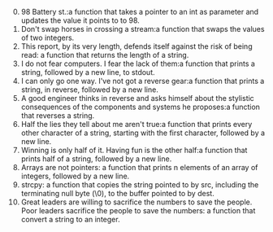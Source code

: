 0. 98 Battery st.:a function that takes a pointer to an int as parameter and updates the value it points to to 98.
1. Don't swap horses in crossing a stream:a function that swaps the values of two integers.
2. This report, by its very length, defends itself against the risk of being read: a function that returns the length of a string.
3. I do not fear computers. I fear the lack of them:a function that prints a string, followed by a new line, to stdout.
4. I can only go one way. I've not got a reverse gear:a function that prints a string, in reverse, followed by a new line.
5. A good engineer thinks in reverse and asks himself about the stylistic consequences of the components and systems he proposes:a function that reverses a string.
6. Half the lies they tell about me aren't true:a function that prints every other character of a string, starting with the first character, followed by a new line.
7. Winning is only half of it. Having fun is the other half:a function that prints half of a string, followed by a new line.
8. Arrays are not pointers: a function that prints n elements of an array of integers, followed by a new line.
9. strcpy: a function that copies the string pointed to by src, including the terminating null byte (\0), to the buffer pointed to by dest.
10. Great leaders are willing to sacrifice the numbers to save the people. Poor leaders sacrifice the people to save the numbers: a function that convert a string to an integer.

